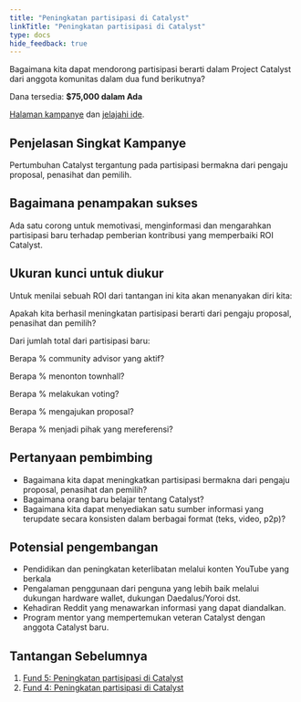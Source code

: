 ```yaml
---
title: "Peningkatan partisipasi di Catalyst"
linkTitle: "Peningkatan partisipasi di Catalyst"
type: docs
hide_feedback: true
---
```

Bagaimana kita dapat mendorong partisipasi berarti dalam Project Catalyst dari anggota komunitas dalam dua fund berikutnya?

Dana tersedia: **$75,000 dalam Ada**

[Halaman kampanye](https://cardano.ideascale.com/a/campaign-home/26106) dan [jelajahi ide](https://cardano.ideascale.com/a/ideas/top/campaign-filter/byids/campaigns/26106/stage/unspecified).

## Penjelasan Singkat Kampanye

Pertumbuhan Catalyst tergantung pada partisipasi bermakna dari pengaju proposal, penasihat dan pemilih.

## Bagaimana penampakan sukses

Ada satu corong untuk memotivasi, menginformasi dan mengarahkan partisipasi baru terhadap pemberian kontribusi yang memperbaiki ROI Catalyst.

## Ukuran kunci untuk diukur

Untuk menilai sebuah ROI dari tantangan ini kita akan menanyakan diri kita:

Apakah kita berhasil meningkatan partisipasi berarti dari pengaju proposal, penasihat dan pemilih?

Dari jumlah total dari partisipasi baru:

Berapa % community advisor yang aktif?

Berapa % menonton townhall?

Berapa % melakukan voting?

Berapa % mengajukan proposal?

Berapa % menjadi pihak yang mereferensi?

## Pertanyaan pembimbing

- Bagaimana kita dapat meningkatkan partisipasi bermakna dari pengaju proposal, penasihat dan pemilih?
- Bagaimana orang baru belajar tentang Catalyst?
- Bagaimana kita dapat menyediakan satu sumber informasi yang terupdate secara konsisten dalam berbagai format (teks, video, p2p)?

## Potensial pengembangan

- Pendidikan dan peningkatan keterlibatan melalui konten YouTube yang berkala
- Pengalaman penggunaan dari penguna yang lebih baik melalui dukungan hardware wallet, dukungan Daedalus/Yoroi dst.
- Kehadiran Reddit yang menawarkan informasi yang dapat diandalkan.
- Program mentor yang mempertemukan veteran Catalyst dengan anggota Catalyst baru.

## Tantangan Sebelumnya

1. [Fund 5: Peningkatan partisipasi di Catalyst](https://cardano.ideascale.com/a/campaign-home/25944)
2. [Fund 4: Peningkatan partisipasi di Catalyst](https://cardano.ideascale.com/a/campaign-home/25872)